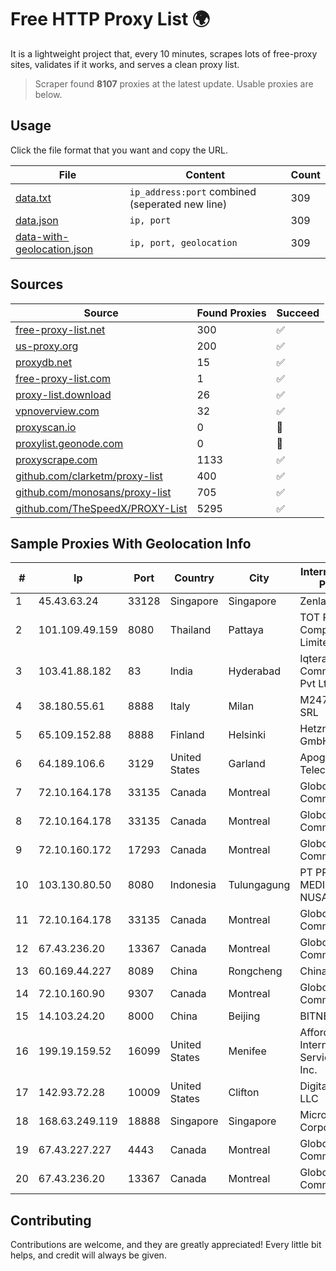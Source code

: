
# Free HTTP Proxy List 🌍

It is a lightweight project that, every 10 minutes, scrapes lots of free-proxy sites, validates if it works, and serves a clean proxy list.


> Scraper found **8107** proxies at the latest update. Usable proxies are below.

## Usage

Click the file format that you want and copy the URL.


|File|Content|Count|
|----|-------|-----|
|[data.txt](https://raw.githubusercontent.com/themiralay/Proxy-List-World/master/data.txt)|`ip_address:port` combined (seperated new line)|309|
|[data.json](https://raw.githubusercontent.com/themiralay/Proxy-List-World/master/data.json)|`ip, port`|309|
|[data-with-geolocation.json](https://raw.githubusercontent.com/themiralay/Proxy-List-World/master/data-with-geolocation.json)|`ip, port, geolocation`|309|

## Sources

|Source|Found Proxies|Succeed|
|------|-------------|-------|
|[free-proxy-list.net](https://free-proxy-list.net)|300|✅|
|[us-proxy.org](https://www.us-proxy.org)|200|✅|
|[proxydb.net](http://proxydb.net)|15|✅|
|[free-proxy-list.com](https://free-proxy-list.com/?page=&port=&type%5B%5D=http&type%5B%5D=https&up_time=0&search=Search)|1|✅|
|[proxy-list.download](https://www.proxy-list.download/HTTP)|26|✅|
|[vpnoverview.com](https://vpnoverview.com/privacy/anonymous-browsing/free-proxy-servers)|32|✅|
|[proxyscan.io](https://www.proxyscan.io)|0|🚫|
|[proxylist.geonode.com](https://proxylist.geonode.com/api/proxy-list?limit=300&page=1&sort_by=lastChecked&sort_type=desc&protocols=http,https)|0|🚫|
|[proxyscrape.com](https://api.proxyscrape.com/v2/?request=displayproxies&protocol=http&timeout=10000&country=all&ssl=all&anonymity=all)|1133|✅|
|[github.com/clarketm/proxy-list](https://raw.githubusercontent.com/clarketm/proxy-list/master/proxy-list-raw.txt)|400|✅|
|[github.com/monosans/proxy-list](https://raw.githubusercontent.com/monosans/proxy-list/main/proxies/http.txt)|705|✅|
|[github.com/TheSpeedX/PROXY-List](https://raw.githubusercontent.com/TheSpeedX/PROXY-List/master/http.txt)|5295|✅|


## Sample Proxies With Geolocation Info

|#|Ip|Port|Country|City|Internet Service Provider|
|-|--|----|-------|----|-------------------------|
|1|45.43.63.24|33128|Singapore|Singapore|Zenlayer Inc|
|2|101.109.49.159|8080|Thailand|Pattaya|TOT Public Company Limited|
|3|103.41.88.182|83|India|Hyderabad|Iqtera Communication Pvt Ltd|
|4|38.180.55.61|8888|Italy|Milan|M247 Europe SRL|
|5|65.109.152.88|8888|Finland|Helsinki|Hetzner Online GmbH|
|6|64.189.106.6|3129|United States|Garland|Apogee Telecom Inc.|
|7|72.10.164.178|33135|Canada|Montreal|GloboTech Communications|
|8|72.10.164.178|33135|Canada|Montreal|GloboTech Communications|
|9|72.10.160.172|17293|Canada|Montreal|GloboTech Communications|
|10|103.130.80.50|8080|Indonesia|Tulungagung|PT PRISMA MEDIA NUSANTARA|
|11|72.10.164.178|33135|Canada|Montreal|GloboTech Communications|
|12|67.43.236.20|13367|Canada|Montreal|GloboTech Communications|
|13|60.169.44.227|8089|China|Rongcheng|Chinanet|
|14|72.10.160.90|9307|Canada|Montreal|GloboTech Communications|
|15|14.103.24.20|8000|China|Beijing|BITNET|
|16|199.19.159.52|16099|United States|Menifee|Affordable Internet Services Online, Inc.|
|17|142.93.72.28|10009|United States|Clifton|DigitalOcean, LLC|
|18|168.63.249.119|18888|Singapore|Singapore|Microsoft Corporation|
|19|67.43.227.227|4443|Canada|Montreal|GloboTech Communications|
|20|67.43.236.20|13367|Canada|Montreal|GloboTech Communications|



## Contributing

Contributions are welcome, and they are greatly appreciated! Every
little bit helps, and credit will always be given.

